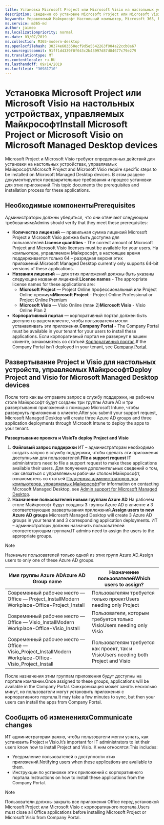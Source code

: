 ```yaml
---
title: Установка Microsoft Project или Microsoft Visio на настольных устройствах, управляемых Майкрософт
description: Сведения об установке Microsoft Project или Microsoft Visio на настольных устройствах, управляемых Майкрософт
keywords: Управляемый Майкрософт Настольный компьютер, Microsoft 365, Microsoft Project, Microsoft Visio
ms.service: m365-md
author: jaimeo
ms.localizationpriority: normal
ms.date: 03/07/2019
ms.collection: M365-modern-desktop
ms.openlocfilehash: 30374e603350ecf9d5e5542263f004a22ccb0a67
ms.sourcegitcommit: 91ff1d4339f0f043c2b43997d87d84677c79e279
ms.translationtype: MT
ms.contentlocale: ru-RU
ms.lasthandoff: 09/14/2019
ms.locfileid: "36981710"
---
```

# <a name="install-microsoft-project-or-microsoft-visio-on-microsoft-managed-desktop-devices"></a><span data-ttu-id="3dbdb-104">Установка Microsoft Project или Microsoft Visio на настольных устройствах, управляемых Майкрософт</span><span class="sxs-lookup"><span data-stu-id="3dbdb-104">Install Microsoft Project or Microsoft Visio on Microsoft Managed Desktop devices</span></span>

<span data-ttu-id="3dbdb-105">Microsoft Project и Microsoft Visio требуют определенных действий для установки на настольных устройствах, управляемых Майкрософт.</span><span class="sxs-lookup"><span data-stu-id="3dbdb-105">Microsoft Project and Microsoft Visio require specific steps to be installed on Microsoft Managed Desktop devices.</span></span> <span data-ttu-id="3dbdb-106">В этом разделе документируется предварительные требования и процесс установки для этих приложений.</span><span class="sxs-lookup"><span data-stu-id="3dbdb-106">This topic documents the prerequisites and installation process for these applications.</span></span>

## <a name="prerequisites"></a><span data-ttu-id="3dbdb-107">Необходимые компоненты</span><span class="sxs-lookup"><span data-stu-id="3dbdb-107">Prerequisites</span></span>

<span data-ttu-id="3dbdb-108">Администраторы должны убедиться, что они отвечают следующим требованиям:</span><span class="sxs-lookup"><span data-stu-id="3dbdb-108">Admins should verify that they meet these prerequisites:</span></span>
- <span data-ttu-id="3dbdb-109">**Количество лицензий** — правильная сумма лицензий Microsoft Project и Microsoft Visio должна быть доступна для пользователей.</span><span class="sxs-lookup"><span data-stu-id="3dbdb-109">**License quantities** - The correct amount of Microsoft Project and Microsoft Visio licenses must be available for your users.</span></span> <span data-ttu-id="3dbdb-110">На компьютере, управляемом Майкрософт, в настоящее время поддерживается только 64 – разрядная версия этих приложений.</span><span class="sxs-lookup"><span data-stu-id="3dbdb-110">Microsoft Managed Desktop currently only supports 64-bit versions of these applications.</span></span> 
- <span data-ttu-id="3dbdb-111">**Названия лицензий** — для этих приложений должны быть указаны следующие названия лицензий:</span><span class="sxs-lookup"><span data-stu-id="3dbdb-111">**License names** - The appropriate license names for these applications are:</span></span>
    - <span data-ttu-id="3dbdb-112">**Microsoft Project** — Project Online профессиональный или Project Online премиум</span><span class="sxs-lookup"><span data-stu-id="3dbdb-112">**Microsoft Project** - Project Online Professional or Project Online Premium</span></span>
    - <span data-ttu-id="3dbdb-113">**Microsoft Visio** — Visio Online (план 2)</span><span class="sxs-lookup"><span data-stu-id="3dbdb-113">**Microsoft Visio** - Visio Online Plan 2</span></span>
- <span data-ttu-id="3dbdb-114">**Корпоративный портал** — корпоративный портал должен быть доступен в вашем клиенте, чтобы пользователи могли устанавливать эти приложения.</span><span class="sxs-lookup"><span data-stu-id="3dbdb-114">**Company Portal** -  The Company Portal must be available in your tenant for your users to install these applications.</span></span> <span data-ttu-id="3dbdb-115">Если корпоративный портал не развернут в вашем клиенте, ознакомьтесь со статьей [Корпоративный портал](company-portal.md).</span><span class="sxs-lookup"><span data-stu-id="3dbdb-115">If the Company Portal isn’t deployed in your tenant, see [Company Portal](company-portal.md).</span></span>

## <a name="deploy-project-and-visio-for-microsoft-managed-desktop-devices"></a><span data-ttu-id="3dbdb-116">Развертывание Project и Visio для настольных устройств, управляемых Майкрософт</span><span class="sxs-lookup"><span data-stu-id="3dbdb-116">Deploy Project and Visio for Microsoft Managed Desktop devices</span></span>
<span data-ttu-id="3dbdb-117">После того как вы отправите запрос в службу поддержки, на рабочем столе Майкрософт будут созданы три группы Azure AD и три развертывания приложений с помощью Microsoft Intune, чтобы развернуть приложения в клиенте.</span><span class="sxs-lookup"><span data-stu-id="3dbdb-117">After you submit your support request, Microsoft Managed Desktop will create three Azure AD groups and three application deployments through Microsoft Intune to deploy the apps to your tenant.</span></span>  

<span data-ttu-id="3dbdb-118">**Развертывание проекта и Visio**</span><span class="sxs-lookup"><span data-stu-id="3dbdb-118">**To deploy Project and Visio**</span></span>
1. <span data-ttu-id="3dbdb-119">**Файловый запрос поддержки** ИТ – администраторам необходимо создать запрос в службу поддержки, чтобы сделать эти приложения доступными для пользователей.</span><span class="sxs-lookup"><span data-stu-id="3dbdb-119">**File a support request** IT administrators need to file a support request to make these applications available their users.</span></span> <span data-ttu-id="3dbdb-120">Для получения дополнительных сведений о том, как связаться с управляемым рабочим столом Майкрософт, ознакомьтесь со статьей [Поддержка администраторов для компьютеров, управляемых Майкрософт](../working-with-managed-desktop/admin-support.md)</span><span class="sxs-lookup"><span data-stu-id="3dbdb-120">For information on contacting Microsoft Managed Desktop, see [Admin support for Microsoft Managed Desktop](../working-with-managed-desktop/admin-support.md).</span></span>
2. <span data-ttu-id="3dbdb-121">**Назначение пользователей новым группам Azure AD** На рабочем столе Майкрософт будут созданы 3 группы Azure AD в клиенте и 3 соответствующие развертывания приложений.</span><span class="sxs-lookup"><span data-stu-id="3dbdb-121">**Assign users to new Azure AD groups** Microsoft Managed Desktop will create 3 Azure AD groups in your tenant and 3 corresponding application deployments.</span></span> <span data-ttu-id="3dbdb-122">ИТ – администраторы должны назначить пользователей соответствующим группам.</span><span class="sxs-lookup"><span data-stu-id="3dbdb-122">IT admins need to assign the users to the appropriate groups.</span></span>

>[!NOTE]
><span data-ttu-id="3dbdb-123">Назначьте пользователей только одной из этих групп Azure AD.</span><span class="sxs-lookup"><span data-stu-id="3dbdb-123">Assign users to only one of these Azure AD groups.</span></span> 

<span data-ttu-id="3dbdb-124">Имя группы Azure AD</span><span class="sxs-lookup"><span data-stu-id="3dbdb-124">Azure AD Group name</span></span> | <span data-ttu-id="3dbdb-125">Назначение пользователей</span><span class="sxs-lookup"><span data-stu-id="3dbdb-125">Which users to assign?</span></span>   
 --- | ---
<span data-ttu-id="3dbdb-126">Современный рабочее место — Office — Project_Install</span><span class="sxs-lookup"><span data-stu-id="3dbdb-126">Modern Workplace-Office-Project_Install</span></span> | <span data-ttu-id="3dbdb-127">Пользователям требуется только проект</span><span class="sxs-lookup"><span data-stu-id="3dbdb-127">Users needing only Project</span></span>
<span data-ttu-id="3dbdb-128">Современный рабочее место — Office — Visio_Install</span><span class="sxs-lookup"><span data-stu-id="3dbdb-128">Modern Workplace-Office-Visio_Install</span></span> | <span data-ttu-id="3dbdb-129">Пользователи, которым требуется только Visio</span><span class="sxs-lookup"><span data-stu-id="3dbdb-129">Users needing only Visio</span></span>
<span data-ttu-id="3dbdb-130">Современный рабочее место — Office — Visio_Project_Install</span><span class="sxs-lookup"><span data-stu-id="3dbdb-130">Modern Workplace-Office-Visio_Project_Install</span></span> | <span data-ttu-id="3dbdb-131">Пользователям требуется как проект, так и Visio</span><span class="sxs-lookup"><span data-stu-id="3dbdb-131">Users needing both Project and Visio</span></span>

<span data-ttu-id="3dbdb-132">После назначения этим группам приложения будут доступны на портале компании.</span><span class="sxs-lookup"><span data-stu-id="3dbdb-132">Once assigned to these groups, applications will be available in the Company Portal.</span></span> <span data-ttu-id="3dbdb-133">Синхронизация может занять несколько минут, но пользователи могут установить приложения с корпоративного портала.</span><span class="sxs-lookup"><span data-stu-id="3dbdb-133">It may take a few minutes to sync, but then your users can install the apps from Company Portal.</span></span> 

## <a name="communicate-changes"></a><span data-ttu-id="3dbdb-134">Сообщить об изменениях</span><span class="sxs-lookup"><span data-stu-id="3dbdb-134">Communicate changes</span></span>
<span data-ttu-id="3dbdb-135">ИТ администраторам важно, чтобы пользователи могли узнать, как установить Project и Visio.</span><span class="sxs-lookup"><span data-stu-id="3dbdb-135">It’s important for IT administrators to let their users know how to install Project and Visio.</span></span> <span data-ttu-id="3dbdb-136">К ним относятся:</span><span class="sxs-lookup"><span data-stu-id="3dbdb-136">This includes:</span></span> 
- <span data-ttu-id="3dbdb-137">Уведомление пользователей о доступности этих приложений.</span><span class="sxs-lookup"><span data-stu-id="3dbdb-137">Notifying users when these applications are available to them.</span></span> 
- <span data-ttu-id="3dbdb-138">Инструкции по установке этих приложений с корпоративного портала.</span><span class="sxs-lookup"><span data-stu-id="3dbdb-138">Instructions on how to install these applications from the Company Portal.</span></span>

>[!NOTE]
><span data-ttu-id="3dbdb-139">Пользователи должны закрыть все приложения Office перед установкой Microsoft Project или Microsoft Visio с корпоративного портала.</span><span class="sxs-lookup"><span data-stu-id="3dbdb-139">Users must close all Office applications before installing Microsoft Project or Microsoft Visio from Company Portal.</span></span> 
